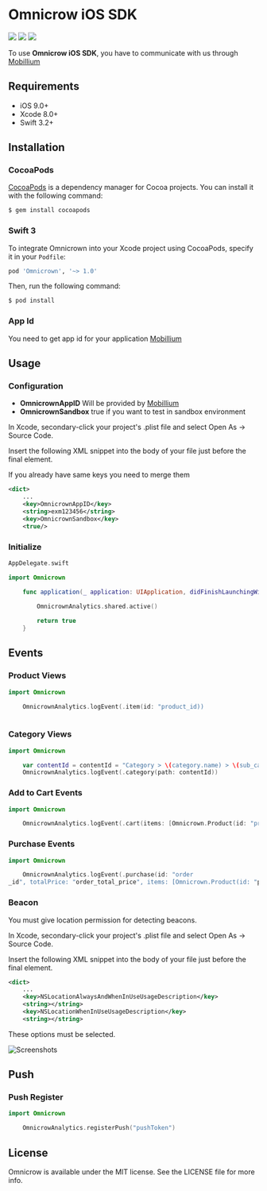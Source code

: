 # Omnicrow iOS SDK


![](https://img.shields.io/badge/platform-ios-green.svg)
![](https://img.shields.io/badge/swift-3.2%2B-brightgreen.svg?style=flat)
![](https://img.shields.io/badge/Xcode-8.0+-red.svg)


To use **Omnicrow iOS SDK**, you have to communicate with us through [Mobillium](http://www.mobillium.com)


## Requirements

- iOS 9.0+
- Xcode 8.0+
- Swift 3.2+

## Installation

### CocoaPods
[CocoaPods](http://cocoapods.org) is a dependency manager for Cocoa projects. You can install it with the following command:

```bash
$ gem install cocoapods
```

### Swift 3

To integrate Omnicrown into your Xcode project using CocoaPods, specify it in your `Podfile`:

```ruby
pod 'Omnicrown', '~> 1.0'
```

Then, run the following command:

```bash
$ pod install
```
### App Id

You need to get app id for your application [Mobillium](http://www.mobillium.com)

## Usage

### Configuration


* **OmnicrownAppID** Will be provided by [Mobillium](http://www.mobillium.com)
* **OmnicrownSandbox** true if you want to test in sandbox environment


In Xcode, secondary-click your project's .plist file and select Open As -> Source Code.

Insert the following XML snippet into the body of your file just before the final </dict> element.

If you already have same keys you need to merge them

```xml
<dict>
	...
	<key>OmnicrownAppID</key>
	<string>exm123456</string>
	<key>OmnicrownSandbox</key>
	<true/>
```

### Initialize

```swift
AppDelegate.swift

import Omnicrown

    func application(_ application: UIApplication, didFinishLaunchingWithOptions launchOptions: [UIApplicationLaunchOptionsKey : Any]? = nil) -> Bool {
        
        OmnicrownAnalytics.shared.active()

        return true
    }

```

## Events
### Product Views

```swift
import Omnicrown

	OmnicrownAnalytics.logEvent(.item(id: "product_id))
	
```

### Category Views

```swift
import Omnicrown

	var contentId = contentId = "Category > \(category.name) > \(sub_category.name) > \("...")"
	OmnicrownAnalytics.logEvent(.category(path: contentId))

```

### Add to Cart Events

```swift
import Omnicrown

	OmnicrownAnalytics.logEvent(.cart(items: [Omnicrown.Product(id: "product_id, quantity: "product_quantity", price: "product_price)]))

```

### Purchase Events

```swift
import Omnicrown

	OmnicrownAnalytics.logEvent(.purchase(id: "order
_id", totalPrice: "order_total_price", items: [Omnicrown.Product(id: "product_id", quantity: "product_quantity", price: "product_price")]))

```

### Beacon

You must give location permission for detecting beacons.

In Xcode, secondary-click your project's .plist file and select Open As -> Source Code.

Insert the following XML snippet into the body of your file just before the final </dict> element.

```xml
<dict>
	...
	<key>NSLocationAlwaysAndWhenInUseUsageDescription</key>
	<string></string>
	<key>NSLocationWhenInUseUsageDescription</key>
	<string></string>
```
These options must be selected.

![Screenshots](https://github.com/aslanmehmetsalih/omnicrow-ios/blob/master/Screen%20Shot%202017-11-29%20at%2011.08.23%201.png)

## Push
### Push Register

```swift
import Omnicrown

	OmnicrowAnalytics.registerPush("pushToken")

```

## License

Omnicrow is available under the MIT license. See the LICENSE file for more info.